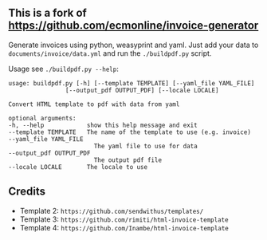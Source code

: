 ## This is a fork of https://github.com/ecmonline/invoice-generator

Generate invoices using python, weasyprint and yaml.
Just add your data to `documents/invoice/data.yml` and run the `./buildpdf.py` script.

Usage see `./buildpdf.py --help`:


    usage: buildpdf.py [-h] [--template TEMPLATE] [--yaml_file YAML_FILE]
                    [--output_pdf OUTPUT_PDF] [--locale LOCALE]

    Convert HTML template to pdf with data from yaml

    optional arguments:
    -h, --help            show this help message and exit
    --template TEMPLATE   The name of the template to use (e.g. invoice)
    --yaml_file YAML_FILE
                            The yaml file to use for data
    --output_pdf OUTPUT_PDF
                            The output pdf file
    --locale LOCALE       The locale to use
    
    
## Credits
- Template 2: `https://github.com/sendwithus/templates/`
- Template 3: `https://github.com/rimiti/html-invoice-template`
- Template 4: `https://github.com/Inambe/html-invoice-template`